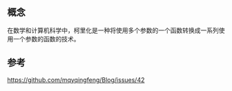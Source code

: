 ## 概念
在数学和计算机科学中，柯里化是一种将使用多个参数的一个函数转换成一系列使用一个参数的函数的技术。

## 参考
https://github.com/mqyqingfeng/Blog/issues/42